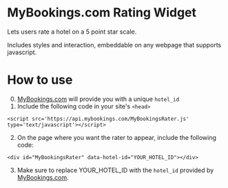# MyBookings.com Rating Widget

Lets users rate a hotel on a 5 point star scale.

Includes styles and interaction, embeddable on any webpage that supports javascript.

# How to use

0. [MyBookings.com](https://www.mybookings.com/) will provide you with a unique `hotel_id`
1. Include the following code in your site's `<head>`
```
<script src='https://api.mybookings.com/MyBookingsRater.js' type='text/javascript'></script>
```

2. On the page where you want the rater to appear, include the following code:

```
<div id="MyBookingsRater" data-hotel-id="YOUR_HOTEL_ID"></div>
```
3. Make sure to replace YOUR_HOTEL_ID with the `hotel_id` provided by [MyBookings.com](https://www.mybookings.com/).